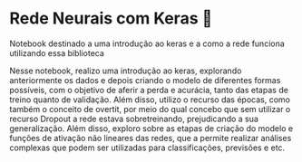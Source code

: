 # Rede Neurais com Keras 🧠
Notebook destinado a uma introdução ao keras e a como a rede funciona utilizando essa biblioteca

Nesse notebook, realizo uma introdução ao keras, explorando anteriormente os dados e depois criando o modelo de diferentes formas possíveis, com o objetivo de aferir a perda e acurácia, tanto das etapas de treino quanto de validação. Além disso, utilizo o recurso das épocas, como também o conceito de overtit, por meio do qual concebo que sem utilizar o recurso Dropout a rede estava sobretreinando, prejudicando a sua generalização. Além disso, exploro sobre as etapas de criação do modelo e funções de ativação não lineares das redes, que a permite realizar análises complexas que podem ser utilizadas para classificações, previsões e etc.
